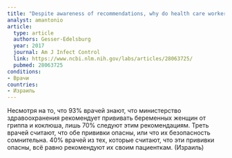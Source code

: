 ```yaml
---
title: "Despite awareness of recommendations, why do health care workers not immunize pregnant women?"
analyst: amantonio
article:
  type: article
  authors: Gesser-Edelsburg
  year: 2017
  journal: Am J Infect Control
  link: https://www.ncbi.nlm.nih.gov/labs/articles/28063725/
  pubmed: 28063725
conditions:
- Врачи
countries:
- Израиль
---
```


Несмотря на то, что 93% врачей знают, что министерство здравоохранения рекомендует прививать беременных женщин от гриппа и коклюша, лишь 70% следуют этим рекомендациям. Треть врачей считают, что обе прививки опасны, или что их безопасность сомнительна. 40% врачей из тех, которые считают, что эти прививки опасны, всё равно рекомендуют их своим пациенткам. (Израиль)
